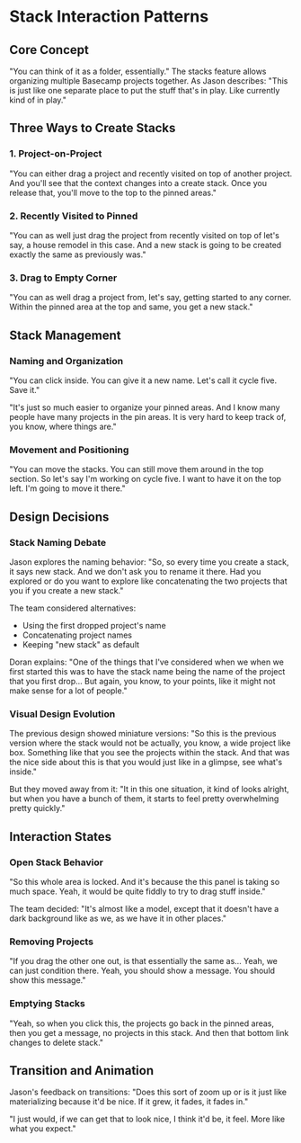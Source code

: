 # Stack Interaction Patterns

## Core Concept
"You can think of it as a folder, essentially." The stacks feature allows organizing multiple Basecamp projects together. As Jason describes: "This is just like one separate place to put the stuff that's in play. Like currently kind of in play."

## Three Ways to Create Stacks

### 1. Project-on-Project
"You can either drag a project and recently visited on top of another project. And you'll see that the context changes into a create stack. Once you release that, you'll move to the top to the pinned areas."

### 2. Recently Visited to Pinned
"You can as well just drag the project from recently visited on top of let's say, a house remodel in this case. And a new stack is going to be created exactly the same as previously was."

### 3. Drag to Empty Corner
"You can as well drag a project from, let's say, getting started to any corner. Within the pinned area at the top and same, you get a new stack."

## Stack Management

### Naming and Organization
"You can click inside. You can give it a new name. Let's call it cycle five. Save it."

"It's just so much easier to organize your pinned areas. And I know many people have many projects in the pin areas. It is very hard to keep track of, you know, where things are."

### Movement and Positioning
"You can move the stacks. You can still move them around in the top section. So let's say I'm working on cycle five. I want to have it on the top left. I'm going to move it there."

## Design Decisions

### Stack Naming Debate
Jason explores the naming behavior: "So, so every time you create a stack, it says new stack. And we don't ask you to rename it there. Had you explored or do you want to explore like concatenating the two projects that you if you create a new stack."

The team considered alternatives:
- Using the first dropped project's name
- Concatenating project names
- Keeping "new stack" as default

Doran explains: "One of the things that I've considered when we when we first started this was to have the stack name being the name of the project that you first drop... But again, you know, to your points, like it might not make sense for a lot of people."

### Visual Design Evolution
The previous design showed miniature versions: "So this is the previous version where the stack would not be actually, you know, a wide project like box. Something like that you see the projects within the stack. And that was the nice side about this is that you would just like in a glimpse, see what's inside."

But they moved away from it: "It in this one situation, it kind of looks alright, but when you have a bunch of them, it starts to feel pretty overwhelming pretty quickly."

## Interaction States

### Open Stack Behavior
"So this whole area is locked. And it's because the this panel is taking so much space. Yeah, it would be quite fiddly to try to drag stuff inside."

The team decided: "It's almost like a model, except that it doesn't have a dark background like as we, as we have it in other places."

### Removing Projects
"If you drag the other one out, is that essentially the same as... Yeah, we can just condition there. Yeah, you should show a message. You should show this message."

### Emptying Stacks
"Yeah, so when you click this, the projects go back in the pinned areas, then you get a message, no projects in this stack. And then that bottom link changes to delete stack."

## Transition and Animation
Jason's feedback on transitions: "Does this sort of zoom up or is it just like materializing because it'd be nice. If it grew, it fades, it fades in."

"I just would, if we can get that to look nice, I think it'd be, it feel. More like what you expect."
